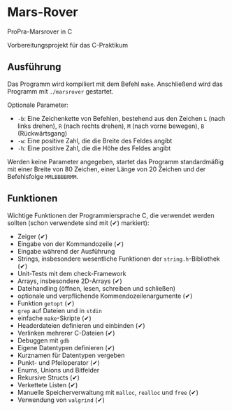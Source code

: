 # Mars-Rover

ProPra-Marsrover in C

Vorbereitungsprojekt für das C-Praktikum

## Ausführung

Das Programm wird kompiliert mit dem Befehl `make`. Anschließend wird das Programm mit `./marsrover` gestartet.

Optionale Parameter:

- `-b`: Eine Zeichenkette von Befehlen, bestehend aus den Zeichen `L` (nach links drehen), `R` (nach rechts drehen), `M` (nach vorne bewegen), `B` (Rückwärtsgang)
- `-w`: Eine positive Zahl, die die Breite des Feldes angibt
- `-h`: Eine positive Zahl, die die Höhe des Feldes angibt

Werden keine Parameter angegeben, startet das Programm standardmäßig mit einer Breite von 80 Zeichen, einer Länge von 20 Zeichen und der Befehlsfolge `MMLBBBBRMM`.

## Funktionen

Wichtige Funktionen der Programmiersprache C, die verwendet werden sollten (schon verwendete sind mit (✔) markiert):

- Zeiger (✔)
- Eingabe von der Kommandozeile (✔)
- Eingabe während der Ausführung
- Strings, insbesondere wesentliche Funktionen der `string.h`-Bibliothek (✔)
- Unit-Tests mit dem check-Framework
- Arrays, insbesondere 2D-Arrays (✔)
- Dateihandling (öffnen, lesen, schreiben und schließen)
- optionale und verpflichende Kommendozeilenargumente (✔)
- Funktion `getopt` (✔)
- `grep` auf Dateien und in `stdin`
- einfache `make`-Skripte (✔)
- Headerdateien definieren und einbinden (✔)
- Verlinken mehrerer C-Dateien (✔)
- Debuggen mit `gdb`
- Eigene Datentypen definieren (✔)
- Kurznamen für Datentypen vergeben
- Punkt- und Pfeiloperator (✔)
- Enums, Unions und Bitfelder
- Rekursive Structs (✔)
- Verkettete Listen (✔)
- Manuelle Speicherverwaltung mit `malloc`, `realloc` und `free` (✔)
- Verwendung von `valgrind` (✔)
